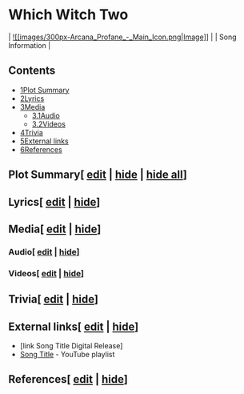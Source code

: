 # Which Witch Two

| [![[images/300px-Arcana_Profane_-_Main_Icon.png|Image]]](/wiki/File:Arcana_Profane_-_Main_Icon.png) |
| Song Information |

## Contents

- [1Plot Summary](#Plot_Summary)
- [2Lyrics](#Lyrics)
- [3Media](#Media)
  - [3.1Audio](#Audio)
  - [3.2Videos](#Videos)
- [4Trivia](#Trivia)
- [5External links](#External_links)
- [6References](#References)

## Plot Summary\[ [edit](/wiki/Which_Witch_Two?action=edit&section=1 "Edit section: Plot Summary") \| [hide](/wiki/Which_Witch_Two "Expand or collapse this section") \| [hide all](/wiki/Which_Witch_Two "Expand or collapse all sections on this page")\]

## Lyrics\[ [edit](/wiki/Which_Witch_Two?action=edit&section=2 "Edit section: Lyrics") \| [hide](/wiki/Which_Witch_Two "Expand or collapse this section")\]

## Media\[ [edit](/wiki/Which_Witch_Two?action=edit&section=3 "Edit section: Media") \| [hide](/wiki/Which_Witch_Two "Expand or collapse this section")\]

### Audio\[ [edit](/wiki/Which_Witch_Two?action=edit&section=4 "Edit section: Audio") \| [hide](/wiki/Which_Witch_Two "Expand or collapse this section")\]

### Videos\[ [edit](/wiki/Which_Witch_Two?action=edit&section=5 "Edit section: Videos") \| [hide](/wiki/Which_Witch_Two "Expand or collapse this section")\]

## Trivia\[ [edit](/wiki/Which_Witch_Two?action=edit&section=6 "Edit section: Trivia") \| [hide](/wiki/Which_Witch_Two "Expand or collapse this section")\]

## External links\[ [edit](/wiki/Which_Witch_Two?action=edit&section=7 "Edit section: External links") \| [hide](/wiki/Which_Witch_Two "Expand or collapse this section")\]

- \[link Song Title Digital Release\]
- [Song Title](https://www.youtube.com/playlist?list=playlistId) \- YouTube playlist

## References\[ [edit](/wiki/Which_Witch_Two?action=edit&section=8 "Edit section: References") \| [hide](/wiki/Which_Witch_Two "Expand or collapse this section")\]